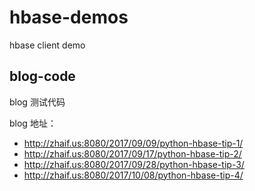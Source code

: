 # hbase-demos
hbase client demo

## blog-code

blog 测试代码

blog 地址：

- http://zhaif.us:8080/2017/09/09/python-hbase-tip-1/
- http://zhaif.us:8080/2017/09/17/python-hbase-tip-2/
- http://zhaif.us:8080/2017/09/28/python-hbase-tip-3/
- http://zhaif.us:8080/2017/10/08/python-hbase-tip-4/


